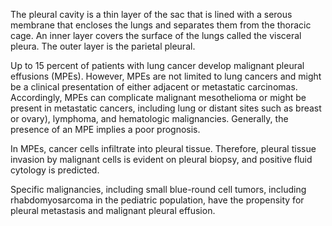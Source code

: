 The pleural cavity is a thin layer of the sac that is lined with a serous membrane that encloses the lungs and separates them from the thoracic cage. An inner layer covers the surface of the lungs called the visceral pleura. The outer layer is the parietal pleural.

Up to 15 percent of patients with lung cancer develop malignant pleural effusions (MPEs). However, MPEs are not limited to lung cancers and might be a clinical presentation of either adjacent or metastatic carcinomas. Accordingly, MPEs can complicate malignant mesothelioma or might be present in metastatic cancers, including lung or distant sites such as breast or ovary), lymphoma, and hematologic malignancies. Generally, the presence of an MPE implies a poor prognosis.

In MPEs, cancer cells infiltrate into pleural tissue. Therefore, pleural tissue invasion by malignant cells is evident on pleural biopsy, and positive fluid cytology is predicted.

Specific malignancies, including small blue-round cell tumors, including rhabdomyosarcoma in the pediatric population, have the propensity for pleural metastasis and malignant pleural effusion.